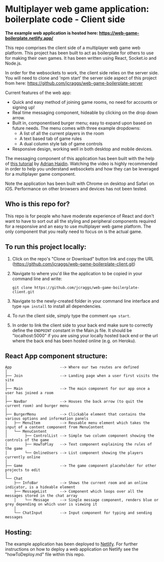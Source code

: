 # Multiplayer web game application: boilerplate code - Client side

**The example web application is hosted here: https://web-game-boilerplate.netlify.app/**

This repo comprises the client side of a multiplayer web game web platform. This project has been built to act as boilerplate for others to use for making their own games. It has been written using React, Socket.io and Node.js.

In order for the websockets to work, the client side relies on the server side. You will need to clone and 'npm start' the server side aspect of this project from here: https://github.com/jcraggs/web-game-boilerplate-server

Current features of the web app:

- Quick and easy method of joining game rooms, no need for accounts or signing up!
- Real time messaging component, hideable by clicking on the drop down arrow.
- Built in, componentised burger menu; easy to expand upon based on future needs. The menu comes with three example dropdowns:
  - A list of all the current players in the room
  - A text based tab of game rules
  - A dual column style tab of game controls
- Responsive design, working well in both desktop and mobile devices.

The messaging component of this application has been built with the help of [this tutorial](https://www.youtube.com/watch?v=ZwFA3YMfkoc) by [Adrian Hajdin](https://github.com/adrianhajdin/project_chat_application). Watching the video is highly recommended in order to help you understand websockets and how they can be leveraged for a multiplayer game component.

Note the application has been built with Chrome on desktop and Safari on iOS. Performance on other browsers and devices has not been tested.

## Who is this repo for?

This repo is for people who have moderate experience of React and don't want to have to sort out all the styling and peripheral components required for a responsive and an easy to use multiplayer web game platform. The only component that you really need to focus on is the actual game.

## To run this project locally:

1. Click on the repo's "Clone or Download" button link and copy the URL (https://github.com/jcraggs/web-game-boilerplate-client.git)
2. Navigate to where you'd like the application to be copied in your command line and write:

   ```
   git clone https://github.com/jcraggs/web-game-boilerplate-client.git
   ```

3. Navigate to the newly-created folder in your command line interface and type `npm install` to install all dependencies.

4. To run the client side, simply type the comment `npm start`.

5. In order to link the client side to your back end make sure to correctly define the `ENDPOINT` constant in the Main.js file. It should be "localhost:5000" if you are using your locally hosted back end or the url where the back end has been hosted online (e.g. on Heroku).

## React App component structure:

```raw
App                      --> Where our two routes are defined
│
├── Join                 --> Landing page when a user first visits the site
│
├── Main                 --> The main component for our app once a user has joined a room
│
├── NavBar               --> Houses the back arrow (to quit the current room) and burger menu
│
├── BurgerMenu           --> Clickable element that contains the various options and information panels
│   ├── MenuItem         --> Reusable menu element which takes the input of a content component from MenuContent
│   └── MenuContent
│        ├── ControlList --> Simple two column component showing the controls of the game
│        ├── HowToPlay   --> Text component explaining the rules of the game
│        └── OnlineUsers --> List component showing the players currently online
│
├── Game                 --> The game component placeholder for other projects to edit
│
└── Chat
    ├── InfoBar          --> Shows the current room and an online indicator, is a hideable element
    ├── MessageList      --> Component which loops over all the messages stored in the chat array
    │    └── Message     --> Single message component, renders blue or grey depending on which user is viewing it
    │
    └── ChatInput        --> Input component for typing and sending messages
```

## Hosting:

The example application has been deployed to [Netlify](https://www.netlify.com/). For further instructions on how to deploy a web application on Netlify see the "howToDeploy.md" file within this repo.
